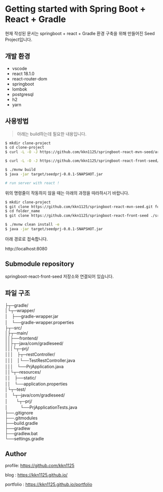 # Getting started with Spring Boot + React + Gradle

현재 작성된 문서는 springboot + react + Gradle 환경 구축을 위해 만들어진 Seed Project입니다.

## 개발 환경

- vscode
- react 18.1.0
- react-router-dom
- springboot
- lombok
- postgresql
- h2
- yarn

## 사용방법

> 아래는 build하는데 필요한 내용입니다.

```bash
$ mkdir clone-project
$ cd clone-project
$ curl -L -O -J https://github.com/kkn1125/springboot-react-mvn-seed/archive/refs/heads/main.zip && unzip *.zip -d . && rm -f springboot-react-mvn-seed-main.zip && shopt -s dotglob && mv -f springboot-react-mvn-seed-main/* ./ && rm -r -f springboot-react-mvn-seed-main/.zip

$ curl -L -O -J https://github.com/kkn1125/springboot-react-front-seed/archive/refs/heads/main.zip && unzip *.zip -d ./src/main/frontend/ && rm -f ./src/main/frontend/springboot-react-front-seed-main.zip && shopt -s dotglob && mv -f ./src/main/frontend/springboot-react-front-seed-main/* ./src/main/frontend/ && rm -r -f ./src/main/frontend/springboot-react-front-seed-main/.zip

$ ./mvnw build
$ java -jar target/seedprj-0.0.1-SNAPSHOT.jar

# run server with react !
```

위의 명령줄이 작동하지 않을 때는 아래의 과정을 따라하시기 바랍니다.


```bash
$ mkdir clone-project 
$ git clone https://github.com/kkn1125/springboot-react-mvn-seed.git folder_name
$ cd folder_name
$ git clone https://github.com/kkn1125/springboot-react-front-seed ./src/main/frontend/

$ ./mvnw clean install -e
$ java -jar target/seedprj-0.0.1-SNAPSHOT.jar
```
아래 경로로 접속합니다.

http://localhost:8080

## Submodule repository

springboot-react-front-seed 저장소와 연결되어 있습니다.

## 파일 구조

├┬─gradle/  
│└┬─wrapper/  
│　├──gradle-wrapper.jar  
│　└──gradle-wrapper.properties  
├┬─src/  
│├┬─main/  
││├──frontend/  
││├┬─java/com/gradleseed/  
│││└┬─prj/  
│││　├┬─restController/  
│││　│└──TestRestController.java  
│││　└──PrjApplication.java  
││└┬─resources/  
││　├──static/  
││　└──application.properties  
│└┬─test/  
│　└┬─java/com/gradleseed/  
│　　└┬─prj/  
│　　　└──PrjApplicationTests.java  
├──.gitignore  
├──.gitmodules  
├──build.gradle  
├──gradlew  
├──gradlew.bat  
└──settings.gradle  

<!-- gradle/
 wrapper/
  gradle-wrapper.jar
  gradle-wrapper.properties
src/
 main/
  frontend/
  java/com/gradleseed/
   prj/
    restController/
     TestRestController.java
    PrjApplication.java
  resources/
   static/
   application.properties
 test/
  java/com/gradleseed/
   prj/
    PrjApplicationTests.java
.gitignore
.gitmodules
build.gradle
gradlew
gradlew.bat
settings.gradle -->

## Author

profile: https://github.com/kkn1125

blog : https://kkn1125.github.io/

portfolio : https://kkn1125.github.io/portfolio